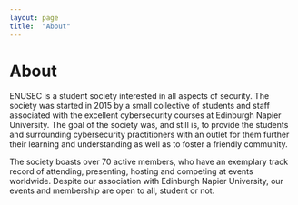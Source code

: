 ```yaml
---
layout: page
title:  "About"
---
```

# About
ENUSEC is a student society interested in all aspects of security. The society was started in 2015 by a small collective of students and staff associated with the excellent cybersecurity courses at Edinburgh Napier University. The goal of the society was, and still is, to provide the students and surrounding cybersecurity practitioners with an outlet for them further their learning and understanding as well as to foster a friendly community.

The society boasts over 70 active members, who have an exemplary track record of attending, presenting, hosting and competing at events worldwide. Despite our association with Edinburgh Napier University, our events and membership are open to all, student or not.
